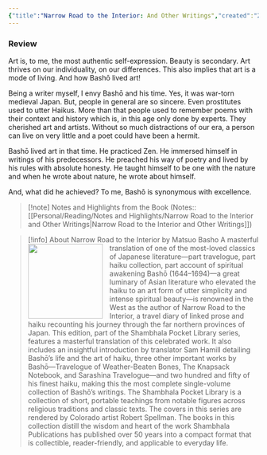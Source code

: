 ```yaml
---
{"title":"Narrow Road to the Interior: And Other Writings","created":"2021-06-25T00:00:00+06:00","updated":"2023-01-26T16:17:22+06:00","read_at":["2021-06-26T00:00:00+06:00"],"read_count":1,"authors":["Matsuo Bashō","Sam Hamill"],"isbn10":1570627169,"status":"Read","rating":5,"reviewed":true,"dg-publish":true,"dg-note-icon":2,"cover":"https://books.google.com/books/content?id=1L6SDwAAQBAJ&printsec=frontcover&img=1&zoom=1&edge=curl&source=gbs_api","tags":["history","japanese","travel","poetry","medieval","bestreads"],"permalink":"/personal/reading/books/read/narrow-road-to-the-interior-and-other-writings-by-matsuo-basho/","dgPassFrontmatter":true,"noteIcon":2}
---
```


### Review
Art is, to me, the most authentic self-expression. Beauty is secondary. Art thrives on our individuality, on our differences. This also implies that art is a mode of living. And how Bashō lived art!  
  
Being a writer myself, I envy Bashō and his time. Yes, it was war-torn medieval Japan. But, people in general are so sincere. Even prostitutes used to utter Haikus. More than that people used to remember poems with their context and history which is, in this age only done by experts. They cherished art and artists. Without so much distractions of our era, a person can live on very little and a poet could have been a hermit.  
  
Bashō lived art in that time. He practiced Zen. He immersed himself in writings of his predecessors. He preached his way of poetry and lived by his rules with absolute honesty. He taught himself to be one with the nature and when he wrote about nature, he wrote about himself.  
  
And, what did he achieved? To me, Bashō is synonymous with excellence.

> [!note] Notes and Highlights from the Book
> (Notes:: [[Personal/Reading/Notes and Highlights/Narrow Road to the Interior and Other Writings\|Narrow Road to the Interior and Other Writings]])

> [!info] About Narrow Road to the Interior by Matsuo Basho
><img src="https://books.google.com/books/content?id=1L6SDwAAQBAJ&printsec=frontcover&img=1&zoom=1&edge=curl&source=gbs_api" style="float: left; margin-right: 1em;width: 150px; height: auto;" /> A masterful translation of one of the most-loved classics of Japanese literature—part travelogue, part haiku collection, part account of spiritual awakening Bashō (1644–1694)—a great luminary of Asian literature who elevated the haiku to an art form of utter simplicity and intense spiritual beauty—is renowned in the West as the author of Narrow Road to the Interior, a travel diary of linked prose and haiku recounting his journey through the far northern provinces of Japan. This edition, part of the Shambhala Pocket Library series, features a masterful translation of this celebrated work. It also includes an insightful introduction by translator Sam Hamill detailing Bashō’s life and the art of haiku, three other important works by Bashō—Travelogue of Weather-Beaten Bones, The Knapsack Notebook, and Sarashina Travelogue—and two hundred and fifty of his finest haiku, making this the most complete single-volume collection of Bashō’s writings. The Shambhala Pocket Library is a collection of short, portable teachings from notable figures across religious traditions and classic texts. The covers in this series are rendered by Colorado artist Robert Spellman. The books in this collection distill the wisdom and heart of the work Shambhala Publications has published over 50 years into a compact format that is collectible, reader-friendly, and applicable to everyday life.